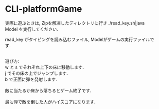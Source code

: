 # CLI-platformGame
実際に遊ぶときは, Zipを解凍したディレクトリに行き ./read_key.sh|java Model を実行してください.<br>

read_key がタイピングを読み込むファイル, Modelがゲームの実行ファイルです.<br>


<br>遊び方:
<br>w と s でそれぞれ上下の床に移動します.
<br>j でその床の上でジャンプします.
<br>b で正面に弾を発射します.
<br>
<br>敵に当たるか床から落ちるとゲーム終了です.
<br>
<br>最も弾で敵を倒した人がハイスコアになります.
